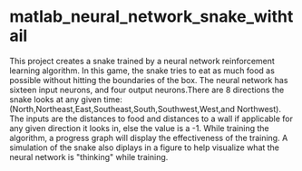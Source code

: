 # matlab_neural_network_snake_withtail
This project creates a snake trained by a neural network reinforcement learning algorithm. In this game, the snake tries to eat as much food as possible without hitting the boundaries of the box. The neural network has sixteen input neurons, and four output neurons.There are 8 directions the snake looks at any given time: (North,Northeast,East,Southeast,South,Southwest,West,and Northwest). The inputs are the distances to food and distances to a wall if applicable for any given direction it looks in, else the value is a -1. While training the algorithm, a progress graph will display the effectiveness of the training. A simulation of the snake also diplays in a figure to help visualize what the neural network is "thinking" while training.
